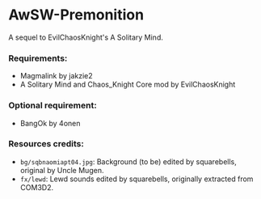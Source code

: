 # AwSW-Premonition
A sequel to EvilChaosKnight's A Solitary Mind. 
 
### Requirements: 
 + Magmalink by jakzie2 
 + A Solitary Mind and Chaos_Knight Core mod by EvilChaosKnight
 
### Optional requirement: 
 + BangOk by 4onen

### Resources credits:
+ `bg/sqbnaomiapt04.jpg`: Background (to be) edited by squarebells, original by Uncle Mugen.
+ `fx/lewd`: Lewd sounds edited by squarebells, originally extracted from COM3D2.